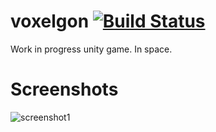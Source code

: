 voxelgon [![Build Status](https://travis-ci.org/cineboxandrew/voxelgon.png?branch=Develop)](https://travis-ci.org/cineboxandrew/voxelgon)
========
Work in progress unity game. In space. 

Screenshots
========
![screenshot1](https://raw.github.com/cineboxandrew/voxelgon/Develop/Screenshots/Screenshot1.png)
